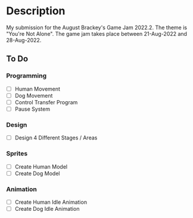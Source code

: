 # Description
My submission for the August Brackey's Game Jam 2022.2. The theme is "You're Not Alone". The game jam takes place between 21-Aug-2022 and 28-Aug-2022.

## To Do

### Programming
- [ ] Human Movement
- [ ] Dog Movement
- [ ] Control Transfer Program
- [ ] Pause System

### Design
- [ ] Design 4 Different Stages / Areas

### Sprites
- [ ] Create Human Model
- [ ] Create Dog Model

### Animation
- [ ] Create Human Idle Animation
- [ ] Create Dog Idle Animation

